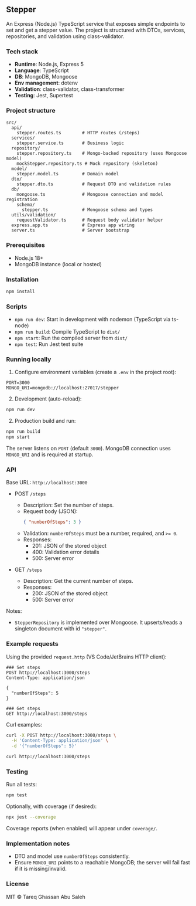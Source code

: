 ## Stepper

An Express (Node.js) TypeScript service that exposes simple endpoints to set and get a stepper value. The project is structured with DTOs, services, repositories, and validation using class-validator.

### Tech stack
- **Runtime**: Node.js, Express 5
- **Language**: TypeScript
- **DB**: MongoDB, Mongoose
- **Env management**: dotenv
- **Validation**: class-validator, class-transformer
- **Testing**: Jest, Supertest

### Project structure
```
src/
  api/
    stepper.routes.ts        # HTTP routes (/steps)
  services/
    stepper.service.ts       # Business logic
  repository/
    stepper.repository.ts    # Mongo-backed repository (uses Mongoose model)
    mockStepper.repository.ts # Mock repository (skeleton)
  model/
    stepper.model.ts         # Domain model
  dto/
    stepper.dto.ts           # Request DTO and validation rules
  db/
    mongoose.ts              # Mongoose connection and model registration
    schema/
      stepper.ts             # Mongoose schema and types
  utils/validation/
    requestValidator.ts      # Request body validator helper
  express.app.ts             # Express app wiring
  server.ts                  # Server bootstrap
```

### Prerequisites
- Node.js 18+
- MongoDB instance (local or hosted)

### Installation
```bash
npm install
```

### Scripts
- `npm run dev`: Start in development with nodemon (TypeScript via ts-node)
- `npm run build`: Compile TypeScript to `dist/`
- `npm start`: Run the compiled server from `dist/`
- `npm test`: Run Jest test suite

### Running locally
1) Configure environment variables (create a `.env` in the project root):
```env
PORT=3000
MONGO_URI=mongodb://localhost:27017/stepper
```

2) Development (auto-reload):
```bash
npm run dev
```

2) Production build and run:
```bash
npm run build
npm start
```

The server listens on `PORT` (default `3000`). MongoDB connection uses `MONGO_URI` and is required at startup.

### API
Base URL: `http://localhost:3000`

- POST `/steps`
  - Description: Set the number of steps.
  - Request body (JSON):
    ```json
    { "numberOfSteps": 3 }
    ```
  - Validation: `numberOfSteps` must be a number, required, and `>= 0`.
  - Responses:
    - 201: JSON of the stored object
    - 400: Validation error details
    - 500: Server error

- GET `/steps`
  - Description: Get the current number of steps.
  - Responses:
    - 200: JSON of the stored object
    - 500: Server error

Notes:
- `StepperRepository` is implemented over Mongoose. It upserts/reads a singleton document with id `"stepper"`.

### Example requests
Using the provided `request.http` (VS Code/JetBrains HTTP client):
```
### Set steps
POST http://localhost:3000/steps
Content-Type: application/json

{
  "numberOfSteps": 5
}

### Get steps
GET http://localhost:3000/steps
```

Curl examples:
```bash
curl -X POST http://localhost:3000/steps \
  -H 'Content-Type: application/json' \
  -d '{"numberOfSteps": 5}'

curl http://localhost:3000/steps
```

### Testing
Run all tests:
```bash
npm test
```

Optionally, with coverage (if desired):
```bash
npx jest --coverage
```

Coverage reports (when enabled) will appear under `coverage/`.

### Implementation notes
- DTO and model use `numberOfSteps` consistently.
- Ensure `MONGO_URI` points to a reachable MongoDB; the server will fail fast if it is missing/invalid.

### License
MIT © Tareq Ghassan Abu Saleh


